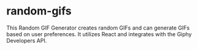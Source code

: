 # random-gifs

This Random GIF Generator creates random GIFs and can generate GIFs based on user preferences. It utilizes React and integrates with the Giphy Developers API.
